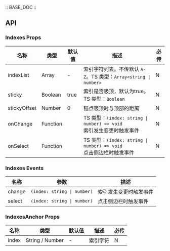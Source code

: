 :: BASE_DOC ::

## API

### Indexes Props

名称 | 类型 | 默认值 | 描述 | 必传
-- | -- | -- | -- | --
indexList | Array | - | 索引字符列表。不传默认 `A-Z`。TS 类型：`Array<string \| number>` | N
sticky | Boolean | true | 索引是否吸顶，默认为true。TS 类型：`Boolean` | N
stickyOffset | Number | 0 | 锚点吸顶时与顶部的距离	 | N
onChange | Function |  | TS 类型：`(index: string \| number) => void`<br/>索引发生变更时触发事件 | N
onSelect | Function |  | TS 类型：`(index: string \| number) => void`<br/>点击侧边栏时触发事件 | N

### Indexes Events

名称 | 参数 | 描述
-- | -- | --
change | `(index: string \| number)` | 索引发生变更时触发事件
select | `(index: string \| number)` | 点击侧边栏时触发事件


### IndexesAnchor Props

名称 | 类型 | 默认值 | 描述 | 必传
-- | -- | -- | -- | --
index | String / Number | - | 索引字符 | N
